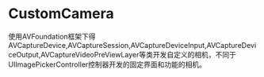 # CustomCamera
使用AVFoundation框架下得AVCaptureDevice,AVCaptureSession,AVCaptureDeviceInput,AVCaptureDeviceOutput,AVCaptureVideoPreViewLayer等类开发自定义的相机，不同于UIImagePickerController控制器开发的固定界面和功能的相机。
